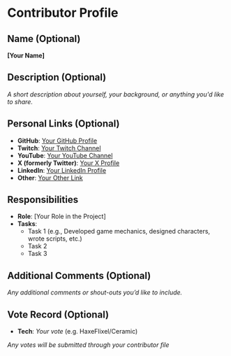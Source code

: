 # Contributor Profile

## Name (Optional)
**[Your Name]**

## Description (Optional)
_A short description about yourself, your background, or anything you'd like to share._

## Personal Links (Optional)
- **GitHub**: [Your GitHub Profile](https://github.com/yourusername)
- **Twitch**: [Your Twitch Channel](https://www.twitch.tv/yourusername)
- **YouTube**: [Your YouTube Channel](https://www.youtube.com/c/yourusername)
- **X (formerly Twitter)**: [Your X Profile](https://twitter.com/yourusername)
- **LinkedIn**: [Your LinkedIn Profile](https://www.linkedin.com/in/yourusername)
- **Other**: [Your Other Link](https://www.yourlink.com)

## Responsibilities
- **Role**: [Your Role in the Project]
- **Tasks**: 
  - Task 1 (e.g., Developed game mechanics, designed characters, wrote scripts, etc.)
  - Task 2 
  - Task 3

## Additional Comments (Optional)
_Any additional comments or shout-outs you’d like to include._

## Vote Record (Optional)
- **Tech**: _Your vote_ (e.g. HaxeFlixel/Ceramic)

_Any votes will be submitted through your contributor file_
